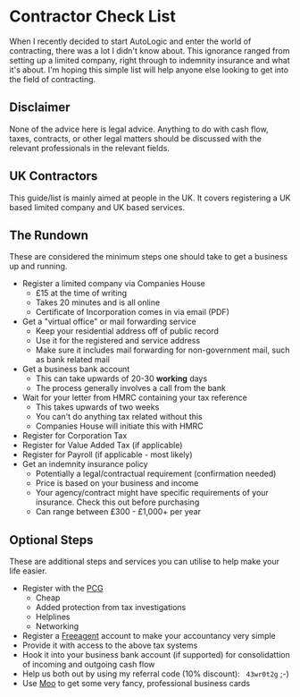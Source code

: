 # Contractor Check List
When I recently decided to start AutoLogic and enter the world of contracting, there was a lot I didn't know about. This ignorance ranged from setting up a limited company, right through to indemnity insurance and what it's about. I'm hoping this simple list will help anyone else looking to get into the field of contracting.

## Disclaimer

None of the advice here is legal advice. Anything to do with cash flow, taxes, contracts, or other legal matters should be discussed with the relevant professionals in the relevant fields.

## UK Contractors
This guide/list is mainly aimed at people in the UK. It covers registering a UK based limited company and UK based services. 

## The Rundown

These are considered the minimum steps one should take to get a business up and running. 

- Register a limited company via Companies House
    - £15 at the time of writing
    - Takes 20 minutes and is all online
    - Certificate of Incorporation comes in via email (PDF)
- Get a "virtual office" or mail forwarding service
    - Keep your residential address off of public record
    - Use it for the registered and service address
    - Make sure it includes mail forwarding for non-government mail, such as bank related mail
- Get a business bank account
    - This can take upwards of 20-30 **working** days
    - The process generally involves a call from the bank 
- Wait for your letter from HMRC containing your tax reference
    - This takes upwards of two weeks
    - You can't do anything tax related without this
    - Companies House will initiate this with HMRC
- Register for Corporation Tax
- Register for Value Added Tax (if applicable)
- Register for Payroll (if applicable - most likely) 
- Get an indemnity insurance policy
    - Potentially a legal/contractual requirement (confirmation needed)
    - Price is based on your business and income
    - Your agency/contract might have specific requirements of your insurance. Check this out before purchasing
    - Can range between £300 - £1,000+ per year

## Optional Steps

These are additional steps and services you can utilise to help make your life easier.

- Register with the [PCG](https://www.pcg.org.uk)
    - Cheap
    - Added protection from tax investigations
    - Helplines
    - Networking
- Register a [Freeagent](https://freeagent.com) account to make your accountancy very simple
 - Provide it with access to the above tax systems
 - Hook it into your business bank account (if supported) for consolidattion of incoming and outgoing cash flow
 - Help us both out by using my referral code (10% discount): ` 43wr0t2g` ;-)
- Use [Moo](https://moo.com) to get some very fancy, professional business cards
